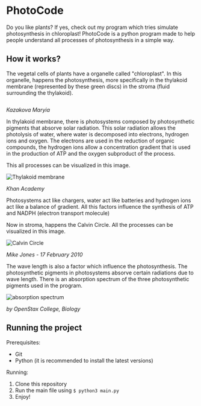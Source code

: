 # PhotoCode
Do you like plants? If yes, check out my program which tries simulate photosynthesis in chloroplast!
PhotoCode is a python program made to help people understand all processes of photosynthesis in a simple way.

## How it works? 
The vegetal cells of plants have a organelle called "chloroplast". In this organelle, happens the photosynthesis,
more specifically in the thylakoid membrane (represented by these green discs) in the stroma (fluid surrounding the thylakoid).

![]()

*Kazakova Maryia*

In thylakoid membrane, there is photosystems composed by photosynthetic pigments that absorve solar radiation. This solar radiation
allows the photolysis of water, where water is decomposed into electrons, hydrogen ions and oxygen. The electrons are used in the reduction 
of organic compounds, the hydrogen ions allow a concentration gradient that is used in the production of ATP and the oxygen subproduct of the process.

This all processes can be visualized in this image.

![Thylakoid membrane](https://www.khanacademy.org/science/ap-biology/cellular-energetics/photosynthesis/a/light-dependent-reactions)

*Khan Academy*

Photosystems act like chargers, water act like batteries and hydrogen ions act like a balance of gradient. All this 
factors influence the synthesis of ATP and NADPH (electron transport molecule)

Now in stroma, happens the Calvin Circle. All the processes can be visualized in this image.

![Calvin Circle](https://commons.wikimedia.org/wiki/File:Calvin-cycle4.svg)

*Mike Jones - 17 February 2010*

The wave length is also a factor which influence the photosynthesis. The photosynthetic pigments in photosystems 
absorve certain radiations due to wave length. There is an absorption spectrum of the three photosynthetic pigments used in the
program.

![absorption spectrum](https://cdn.kastatic.org/ka-perseus-images/27c5e928745dbde12550494315ec70253091eee5.png)

*by OpenStax College, Biology*

## Running the project

Prerequisites:
 - Git
 - Python (it is recommended to install the latest versions)

Running:
1. Clone this repository
2. Run the main file using `$ python3 main.py`
3. Enjoy!
